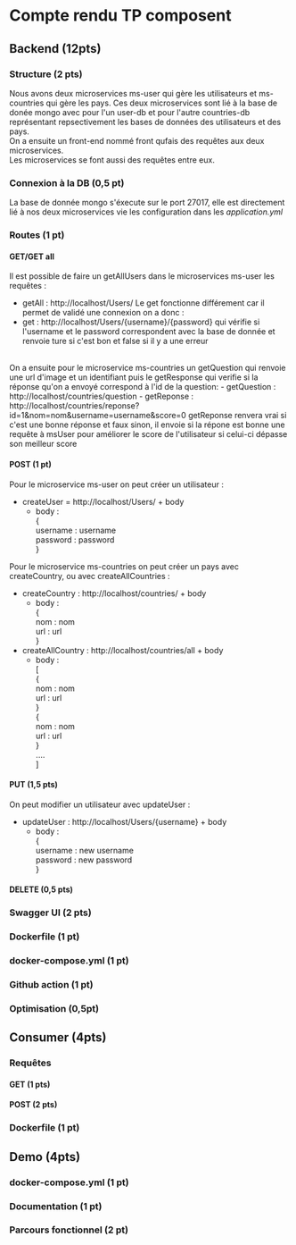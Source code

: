 # Compte rendu TP composent

## Backend (12pts)


### Structure (2 pts)

Nous avons deux microservices ms-user qui gère les utilisateurs et ms-countries qui gère les pays.
Ces deux microservices sont lié à la base de donée mongo avec pour l'un user-db et pour l'autre countries-db représentant
repsectivement les bases de données des utilisateurs et des pays. </br>
On a ensuite un front-end nommé front qufais des requêtes aux deux microservices. </br>
Les microservices se font aussi des requêtes entre eux.

### Connexion à la DB (0,5 pt)
    
La base de donnée mongo s'éxecute sur le port 27017, elle est directement lié à nos deux microservices vie les configuration dans les *application.yml*

### Routes (1 pt)
#### GET/GET all   

Il est possible de faire un getAllUsers dans le microservices ms-user les requêtes :
- getAll : http://localhost/Users/
Le get fonctionne différement car il permet de validé une connexion on a donc :
- get : http://localhost/Users/{username}/{password}
qui vérifie si l'username et le password correspondent avec la base de donnée et renvoie ture si c'est bon et false si il y a une erreur
</br>
On a ensuite pour le microservice ms-countries un getQuestion qui renvoie une url d'image et un identifiant puis le getResponse qui verifie si la réponse qu'on a envoyé correspond à l'id de la question:
- getQuestion : http://localhost/countries/question
- getReponse : http://localhost/countries/reponse?id=1&nom=nom&username=username&score=0
getReponse renvera vrai si c'est une bonne réponse et faux sinon, il envoie si la répone est bonne une requête à msUser pour améliorer le score de l'utilisateur si celui-ci dépasse son meilleur score

#### POST (1 pt)

Pour le microservice ms-user on peut créer un utilisateur :
- createUser = http://localhost/Users/ + body
  - body : </br>
    {</br>
        username : username</br>
        password : password</br>
    }</br>

Pour le microservice ms-countries on peut créer un pays avec createCountry, ou avec createAllCountries :
- createCountry : http://localhost/countries/ + body
  - body : </br>
    {</br>
        nom : nom</br>
        url : url</br>
    }</br>
- createAllCountry : http://localhost/countries/all + body
    - body : </br>
    [</br>
        {</br>
            nom : nom</br>
            url : url</br>
        }</br>
        {</br>
            nom : nom</br>
            url : url</br>
        }</br>
        ....</br>
    ]

#### PUT (1,5 pts)     

On peut modifier un utilisateur avec updateUser :
- updateUser : http://localhost/Users/{username} + body
  - body : </br>
    {</br>
    username : new username</br>
    password : new password</br>
    }</br>

#### DELETE (0,5 pts)  

### Swagger UI (2 pts)                                                                                                                           

### Dockerfile (1 pt)

### docker-compose.yml (1 pt)

### Github action (1 pt)
### Optimisation (0,5pt)


## Consumer (4pts)


### Requêtes
#### GET (1 pts)
#### POST (2 pts)

### Dockerfile (1 pt)


## Demo (4pts)

### docker-compose.yml (1 pt)
### Documentation (1 pt)
### Parcours fonctionnel (2 pt)
